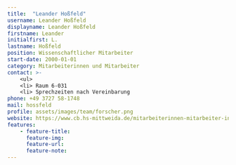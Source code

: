 ```yaml
---
title:  "Leander Hoßfeld"
username: Leander Hoßfeld
displayname: Leander Hoßfeld
firstname: Leander
initialfirst: L.
lastname: Hoßfeld
position: Wissenschaftlicher Mitarbeiter
start-date: 2000-01-01
category: Mitarbeiterinnen und Mitarbeiter
contact: >-
    <ul>
    <li> Raum 6-031
    <li> Sprechzeiten nach Vereinbarung
phone: +49 3727 58-1748
mail: hossfeld
profile: assets/images/team/forscher.png
website: https://www.cb.hs-mittweida.de/mitarbeiterinnen-mitarbeiter-in-ihren-fachgruppen/hossfeld-leander/
features:
    - feature-title: 
      feature-img: 
      feature-url: 
      feature-note: 
---
```

